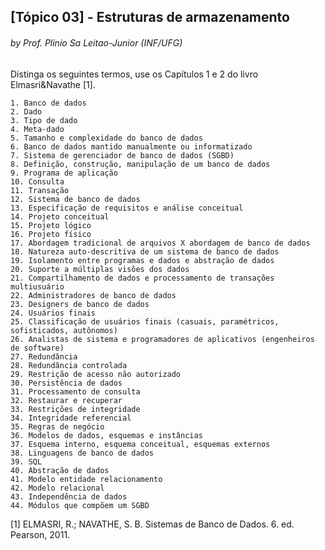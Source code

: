 ## [Tópico 03] - Estruturas de armazenamento
###### *by Prof. Plinio Sa Leitao-Junior (INF/UFG)*

Distinga os seguintes termos, use os Capítulos 1 e 2 do livro Elmasri&Navathe [1].

    1. Banco de dados
    2. Dado
    3. Tipo de dado
    4. Meta-dado
    5. Tamanho e complexidade do banco de dados
    6. Banco de dados mantido manualmente ou informatizado
    7. Sistema de gerenciador de banco de dados (SGBD)
    8. Definição, construção, manipulação de um banco de dados
    9. Programa de aplicação
    10. Consulta
    11. Transação
    12. Sistema de banco de dados
    13. Especificação de requisitos e análise conceitual
    14. Projeto conceitual
    15. Projeto lógico
    16. Projeto físico
    17. Abordagem tradicional de arquivos X abordagem de banco de dados
    18. Natureza auto-descritiva de um sistema de banco de dados
    19. Isolamento entre programas e dados e abstração de dados
    20. Suporte a múltiplas visões dos dados
    21. Compartilhamento de dados e processamento de transações multiusuário
    22. Administradores de banco de dados
    23. Designers de banco de dados
    24. Usuários finais
    25. Classificação de usuários finais (casuais, paramétricos, sofisticados, autônomos)
    26. Analistas de sistema e programadores de aplicativos (engenheiros de software)
    27. Redundância
    28. Redundância controlada
    29. Restrição de acesso não autorizado
    30. Persistência de dados
    31. Processamento de consulta
    32. Restaurar e recuperar
    33. Restrições de integridade
    34. Integridade referencial
    35. Regras de negócio
    36. Modelos de dados, esquemas e instâncias
    37. Esquema interno, esquema conceitual, esquemas externos
    38. Linguagens de banco de dados
    39. SQL
    40. Abstração de dados
    41. Modelo entidade relacionamento
    42. Modelo relacional
    43. Independência de dados
    44. Módulos que compõem um SGBD

[1] ELMASRI, R.; NAVATHE, S. B. Sistemas de Banco de Dados. 6. ed. Pearson, 2011.
